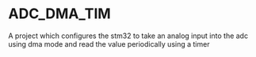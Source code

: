 # ADC_DMA_TIM
A project which configures the stm32 to take an analog input into the adc using dma mode and read the value periodically using a timer
